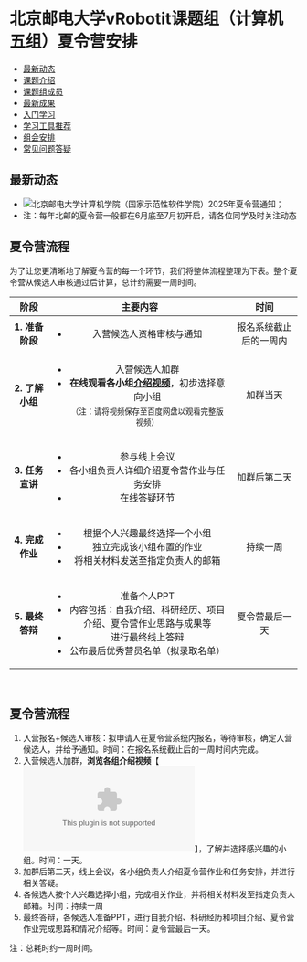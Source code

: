 # 北京邮电大学vRobotit课题组（计算机五组）夏令营安排
- [最新动态](#最新动态)
- [课题介绍](#课题介绍)
- [课题组成员](#课题组成员)
- [最新成果](#最新成果)
- [入门学习](#入门学习)
- [学习工具推荐](#学习工具推荐)
- [组会安排](#组会安排)
- [常见问题答疑](#常见问题答疑)



## 最新动态
- ![北京邮电大学计算机学院（国家示范性软件学院）2025年夏令营通知](https://github.com/woshidandan/IAA_Tutorial/assets/15050507/1ff2cf92-0555-418e-8d04-0c1588c480dd)；
- 注：每年北邮的夏令营一般都在6月底至7月初开启，请各位同学及时关注动态

## 夏令营流程

为了让您更清晰地了解夏令营的每一个环节，我们将整体流程整理为下表。整个夏令营从候选人审核通过后计算，总计约需要一周时间。

| **阶段** | **主要内容** | **时间** |
| :---: | :---: | :---: |
| **1. 准备阶段** | <ul><li>入营候选人资格审核与通知</li></ul> | 报名系统截止后的一周内 |
| **2. 了解小组** | <ul><li>入营候选人加群</li><li>**在线观看各小组[介绍视频](www.baidu.com)**，初步选择意向小组<br><sub>（注：请将视频保存至百度网盘以观看完整版视频）</sub></li></ul> | 加群当天 |
| **3. 任务宣讲** | <ul><li>参与线上会议</li><li>各小组负责人详细介绍夏令营作业与任务安排</li><li>在线答疑环节</li></ul> | 加群后第二天 |
| **4. 完成作业** | <ul><li>根据个人兴趣最终选择一个小组</li><li>独立完成该小组布置的作业</li><li>将相关材料发送至指定负责人的邮箱</li></ul> | 持续一周 |
| **5. 最终答辩** | <ul><li>准备个人PPT</li><li>内容包括：自我介绍、科研经历、项目介绍、夏令营作业思路与成果等</li><li>进行最终线上答辩</li><li>公布最后优秀营员名单（拟录取名单）</li></ul> | 夏令营最后一天 |

<br>




## 夏令营流程
1. 入营报名+候选人审核：拟申请人在夏令营系统内报名，等待审核，确定入营候选人，并给予通知。时间：在报名系统截止后的一周时间内完成。
2. 入营候选人加群，**浏览各组介绍视频**【![请将视频地址保存至百度网盘，观看完整版视频](www.baidu.com)】，了解并选择感兴趣的小组。时间：一天。
3. 加群后第二天，线上会议，各小组负责人介绍夏令营作业和任务安排，并进行相关答疑。
4. 各候选人按个人兴趣选择小组，完成相关作业，并将相关材料发至指定负责人邮箱。时间：持续一周
5. 最终答辩，各候选人准备PPT，进行自我介绍、科研经历和项目介绍、夏令营作业完成思路和情况介绍等。时间：夏令营最后一天。

注：总耗时约一周时间。
